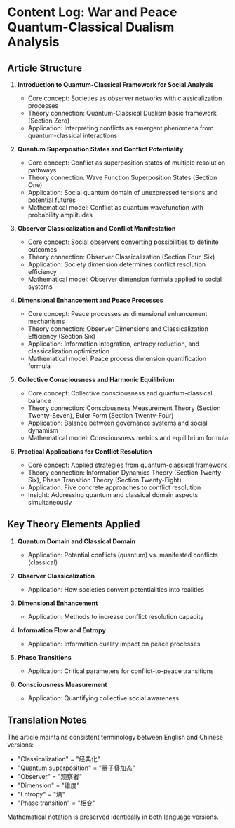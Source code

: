 # Content Log: War and Peace Quantum-Classical Dualism Analysis

## Article Structure

1. **Introduction to Quantum-Classical Framework for Social Analysis**
   - Core concept: Societies as observer networks with classicalization processes
   - Theory connection: Quantum-Classical Dualism basic framework (Section Zero)
   - Application: Interpreting conflicts as emergent phenomena from quantum-classical interactions

2. **Quantum Superposition States and Conflict Potentiality**
   - Core concept: Conflict as superposition states of multiple resolution pathways
   - Theory connection: Wave Function Superposition States (Section One)
   - Application: Social quantum domain of unexpressed tensions and potential futures
   - Mathematical model: Conflict as quantum wavefunction with probability amplitudes

3. **Observer Classicalization and Conflict Manifestation**
   - Core concept: Social observers converting possibilities to definite outcomes
   - Theory connection: Observer Classicalization (Section Four, Six)
   - Application: Society dimension determines conflict resolution efficiency
   - Mathematical model: Observer dimension formula applied to social systems

4. **Dimensional Enhancement and Peace Processes**
   - Core concept: Peace processes as dimensional enhancement mechanisms
   - Theory connection: Observer Dimensions and Classicalization Efficiency (Section Six)
   - Application: Information integration, entropy reduction, and classicalization optimization
   - Mathematical model: Peace process dimension quantification formula

5. **Collective Consciousness and Harmonic Equilibrium**
   - Core concept: Collective consciousness and quantum-classical balance
   - Theory connection: Consciousness Measurement Theory (Section Twenty-Seven), Euler Form (Section Twenty-Four)
   - Application: Balance between governance systems and social dynamism
   - Mathematical model: Consciousness metrics and equilibrium formula

6. **Practical Applications for Conflict Resolution**
   - Core concept: Applied strategies from quantum-classical framework
   - Theory connection: Information Dynamics Theory (Section Twenty-Six), Phase Transition Theory (Section Twenty-Eight)
   - Application: Five concrete approaches to conflict resolution
   - Insight: Addressing quantum and classical domain aspects simultaneously

## Key Theory Elements Applied

1. **Quantum Domain and Classical Domain**
   - Application: Potential conflicts (quantum) vs. manifested conflicts (classical)

2. **Observer Classicalization**
   - Application: How societies convert potentialities into realities

3. **Dimensional Enhancement**
   - Application: Methods to increase conflict resolution capacity

4. **Information Flow and Entropy**
   - Application: Information quality impact on peace processes

5. **Phase Transitions**
   - Application: Critical parameters for conflict-to-peace transitions

6. **Consciousness Measurement**
   - Application: Quantifying collective social awareness

## Translation Notes

The article maintains consistent terminology between English and Chinese versions:
- "Classicalization" = "经典化"
- "Quantum superposition" = "量子叠加态"
- "Observer" = "观察者"
- "Dimension" = "维度"
- "Entropy" = "熵"
- "Phase transition" = "相变"

Mathematical notation is preserved identically in both language versions. 